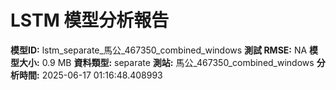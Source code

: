 # LSTM 模型分析報告
**模型ID:** lstm_separate_馬公_467350_combined_windows
**測試 RMSE:** NA
**模型大小:** 0.9 MB
**資料類型:** separate
**測站:** 馬公_467350_combined_windows
**分析時間:** 2025-06-17 01:16:48.408993
